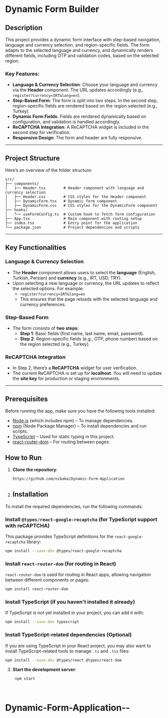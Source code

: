 # Dynamic Form Builder

## Description

This project provides a dynamic form interface with step-based navigation, language and currency selection, and region-specific fields. The form adapts to the selected language and currency, and dynamically renders different fields, including OTP and validation codes, based on the selected region.

### Key Features:
- **Language & Currency Selection**: Choose your language and currency via the **Header** component. The URL updates accordingly (e.g., `register?currency=IRT&lang=en`).
- **Step-Based Form**: The form is split into two steps. In the second step, region-specific fields are rendered based on the region selected (e.g., Turkey).
- **Dynamic Form Fields**: Fields are rendered dynamically based on configuration, and validation is handled accordingly.
- **ReCAPTCHA Integration**: A ReCAPTCHA widget is included in the second step for verification.
- **Responsive Design**: The form and header are fully responsive.

---

## Project Structure

Here’s an overview of the folder structure:

```
src/
├── components/
│   ├── Header.tsx        # Header component with language and currency selection
│   ├── Header.css        # CSS styles for the Header component
│   ├── DynamicForm.tsx   # Dynamic form component
│   ├── DynamicForm.css   # CSS styles for the DynamicForm component
├── hooks/
│   └── useFormConfig.ts  # Custom hook to fetch form configuration
├── App.tsx               # Main component with routing setup
├── index.tsx             # Entry point for the application
└── package.json          # Project dependencies and scripts
```


---

## Key Functionalities

### Language & Currency Selection

- The **Header** component allows users to select the **language** (English, Turkish, Persian) and **currency** (e.g., IRT, USD, TRY).
- Upon selecting a new language or currency, the URL updates to reflect the selected options. For example:
  - `register?currency=IRT&lang=en`
  - This ensures that the page reloads with the selected language and currency preferences.

### Step-Based Form

- The form consists of **two steps**:
  - **Step 1**: Basic fields (first name, last name, email, password).
  - **Step 2**: Region-specific fields (e.g., OTP, phone number) based on the region selected (e.g., Turkey).

  

### ReCAPTCHA Integration

- In Step 2, there’s a **ReCAPTCHA** widget for user verification.
- The current ReCAPTCHA is set up for **localhost**. You will need to update the **site key** for production or staging environments.

---
## Prerequisites

Before running the app, make sure you have the following tools installed:

- [Node.js](https://nodejs.org/) (which includes npm) – To manage dependencies.
- [npm](https://www.npmjs.com/) (Node Package Manager) – To install dependencies and run scripts.
- [TypeScript](https://www.typescriptlang.org/) – Used for static typing in this project.
- [react-router-dom](https://reactrouter.com/) – For routing between pages.

## How to Run

1. **Clone the repository**:

   ```bash
   https://github.com/nibaka/Dynamic-Form-Application


2. ## Installation

To install the required dependencies, run the following commands:

### Install `@types/react-google-recaptcha` (for TypeScript support with reCAPTCHA)

This package provides TypeScript definitions for the `react-google-recaptcha` library:

```bash
npm install --save-dev @types/react-google-recaptcha
```

### Install `react-router-dom` (for routing in React)

`react-router-dom` is used for routing in React apps, allowing navigation between different components or pages:

```bash
npm install react-router-dom
```

### Install TypeScript (if you haven't installed it already)

If TypeScript is not yet installed in your project, you can add it with:

```bash
npm install --save-dev typescript
```

### Install TypeScript-related dependencies (Optional)

If you are using TypeScript in your React project, you may also want to install TypeScript-related tools to manage `.ts` and `.tsx` files:

```bash
npm install --save-dev @types/react @types/react-dom
```

  
3. **Start the development server**:
    ```bash
     npm start
    
  
# Dynamic-Form-Application--
